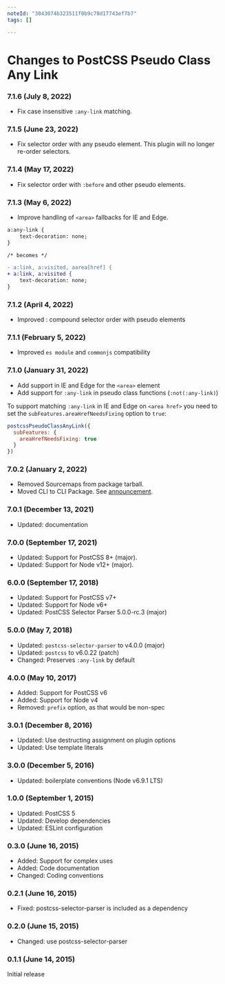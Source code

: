 ```yaml
---
noteId: "3043074b323511f0b9c70d17743ef7b7"
tags: []

---
```


# Changes to PostCSS Pseudo Class Any Link

### 7.1.6 (July 8, 2022)

- Fix case insensitive `:any-link` matching.

### 7.1.5 (June 23, 2022)

- Fix selector order with any pseudo element. This plugin will no longer re-order selectors.

### 7.1.4 (May 17, 2022)

- Fix selector order with `:before` and other pseudo elements.

### 7.1.3 (May 6, 2022)

- Improve handling of `<area>` fallbacks for IE and Edge.

```diff
a:any-link {
	text-decoration: none;
}

/* becomes */

- a:link, a:visited, aarea[href] {
+ a:link, a:visited {
	text-decoration: none;
}
```

### 7.1.2 (April 4, 2022)

- Improved : compound selector order with pseudo elements

### 7.1.1 (February 5, 2022)

- Improved `es module` and `commonjs` compatibility

### 7.1.0 (January 31, 2022)

- Add support in IE and Edge for the `<area>` element
- Add support for `:any-link` in pseudo class functions (`:not(:any-link)`)

To support matching `:any-link` in IE and Edge on `<area href>` you need to set the `subFeatures.areaHrefNeedsFixing` option to `true`:

```js
postcssPseudoClassAnyLink({
  subFeatures: {
    areaHrefNeedsFixing: true
  }
})
```

### 7.0.2 (January 2, 2022)

- Removed Sourcemaps from package tarball.
- Moved CLI to CLI Package. See [announcement](https://github.com/csstools/postcss-plugins/discussions/121).

### 7.0.1 (December 13, 2021)

- Updated: documentation

### 7.0.0 (September 17, 2021)

- Updated: Support for PostCSS 8+ (major).
- Updated: Support for Node v12+ (major).

### 6.0.0 (September 17, 2018)

- Updated: Support for PostCSS v7+
- Updated: Support for Node v6+
- Updated: PostCSS Selector Parser 5.0.0-rc.3 (major)

### 5.0.0 (May 7, 2018)

- Updated: `postcss-selector-parser` to v4.0.0 (major)
- Updated: `postcss` to v6.0.22 (patch)
- Changed: Preserves `:any-link` by default

### 4.0.0 (May 10, 2017)

- Added: Support for PostCSS v6
- Added: Support for Node v4
- Removed: `prefix` option, as that would be non-spec

### 3.0.1 (December 8, 2016)

- Updated: Use destructing assignment on plugin options
- Updated: Use template literals

### 3.0.0 (December 5, 2016)

- Updated: boilerplate conventions (Node v6.9.1 LTS)

### 1.0.0 (September 1, 2015)

- Updated: PostCSS 5
- Updated: Develop dependencies
- Updated: ESLint configuration

### 0.3.0 (June 16, 2015)

- Added: Support for complex uses
- Added: Code documentation
- Changed: Coding conventions

### 0.2.1 (June 16, 2015)

- Fixed: postcss-selector-parser is included as a dependency

### 0.2.0 (June 15, 2015)

- Changed: use postcss-selector-parser

### 0.1.1 (June 14, 2015)

Initial release
